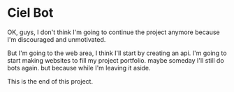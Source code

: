 # Ciel Bot

OK, guys, I don't think I'm going to continue the project anymore because I'm discouraged and unmotivated.

But I'm going to the web area, I think I'll start by creating an api.
I'm going to start making websites to fill my project portfolio.
maybe someday I'll still do bots again. but because while I'm leaving it aside.

This is the end of this project.
